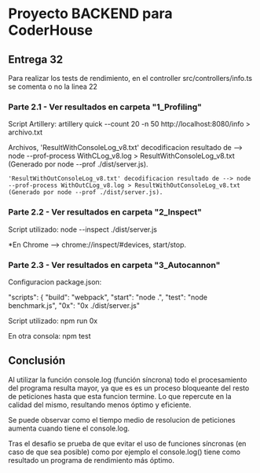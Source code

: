 # Proyecto BACKEND para CoderHouse

## Entrega 32

Para realizar los tests de rendimiento, en el controller src/controllers/info.ts se comenta o no la linea 22

### Parte 2.1 - Ver resultados en carpeta "1_Profiling"

Script Artillery: artillery quick --count 20 -n 50 http://localhost:8080/info > archivo.txt

Archivos,
    'ResultWithConsoleLog_v8.txt' decodificacion resultado de --> node --prof-process WithCLog_v8.log > ResultWithConsoleLog_v8.txt (Generado por node --prof ./dist/server.js).

    'ResultWithOutConsoleLog_v8.txt' decodificacion resultado de --> node --prof-process WithOutCLog_v8.log > ResultWithOutConsoleLog_v8.txt (Generado por node --prof ./dist/server.js).

### Parte 2.2 - Ver resultados en carpeta "2_Inspect"

Script utilizado: node --inspect ./dist/server.js

*En Chrome --> chrome://inspect/#devices, start/stop.

### Parte 2.3 - Ver resultados en carpeta "3_Autocannon"

Configuracion package.json:

  "scripts": {
    "build": "webpack",
    "start": "node .",
    "test": "node benchmark.js",
    "0x": "0x ./dist/server.js"

Script utilizado: npm run 0x

En otra consola: npm test

## Conclusión
Al utilizar la función console.log (función síncrona) todo el procesamiento del programa resulta mayor, ya que es es un proceso bloqueante del resto de peticiones hasta que esta funcion termine. Lo que repercute en la calidad del mismo, resultando menos óptimo y eficiente.

Se puede observar como el tiempo medio de resolucion de peticiones aumenta cuando tiene el console.log.

Tras el desafio se prueba de que evitar el uso de funciones síncronas (en caso de que sea posible) como por ejemplo el console.log() tiene como resultado un programa de rendimiento más óptimo.
